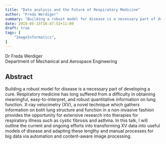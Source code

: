 ```yaml
---
title: "Data analysis and the Future of Respiratory Medicine"
author: "Freda Werdiger"
summary: "Building a robust model for disease is a necessary part of developing a cure"
date: 2019-05-15T16:47:53+11:00
draft: true
tags: [
    "ImageInformatics",
]
---
```


Dr Freda Werdiger\
Department of Mechanical and Aerospace Engineering

## Abstract

Building a robust model for disease is a necessary part of developing a cure. Respiratory medicine has long suffered from a difficulty in obtaining meaningful, easy-to-interpret, and robust quantitative information on lung function. X-ray velocimetry (XV), a novel technique which gathers information on both lung structure and function in a non-invasive fashion provides the opportunity for extensive research into therapies for respiratory illness such as cystic fibrosis and asthma. In this talk, I will outline the current and ongoing efforts into transforming XV data into useful models of disease and adapting these lengthy and manual processes for big data via automation and content-aware image processing.

